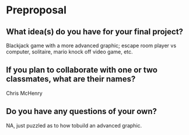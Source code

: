 # Preproposal

## What idea(s) do you have for your final project?

Blackjack game with a more advanced graphic; escape room player vs computer, solitaire, mario knock off video game, etc.

## If you plan to collaborate with one or two classmates, what are their names?

Chris McHenry

## Do you have any questions of your own?

NA, just puzzled as to how  tobuild an advanced graphic.